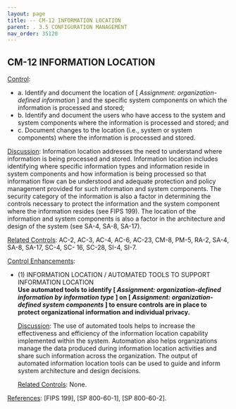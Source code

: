 ```yaml
---
layout: page
title: -- CM-12 INFORMATION LOCATION 
parent: . 3.5 CONFIGURATION MANAGEMENT 
nav_order: 35120 
---
```


## CM-12 INFORMATION LOCATION

<ins>Control</ins>:

* a. Identify and document the location of [ _Assignment: organization-defined information_ ] and the specific system components on which the information is processed and stored;
* b. Identify and document the users who have access to the system and system components where the information is processed and stored; and
* c. Document changes to the location (i.e., system or system components) where the information is processed and stored.

<ins>Discussion</ins>: Information location addresses the need to understand where information is being processed and stored. Information location includes identifying where specific information types and information reside in system components and how information is being processed so that information flow can be understood and adequate protection and policy management provided for such information and system components. The security category of the information is also a factor in determining the controls necessary to protect the information and the system component where the information resides (see FIPS 199). The location of the information and system components is also a factor in the architecture and design of the system (see SA-4, SA-8, SA-17).

<ins>Related Controls</ins>: AC-2, AC-3, AC-4, AC-6, AC-23, CM-8, PM-5, RA-2, SA-4, SA-8, SA-17, SC-4, SC- 16, SC-28, SI-4, SI-7.

<ins>Control Enhancements</ins>:

* (1) INFORMATION LOCATION / AUTOMATED TOOLS TO SUPPORT INFORMATION LOCATION<br>
**Use automated tools to identify [ _Assignment: organization-defined information by information type_ ] on [ _Assignment: organization-defined system components_ ] to ensure controls are in place to protect organizational information and individual privacy.**

    <ins>Discussion</ins>: The use of automated tools helps to increase the effectiveness and efficiency of the information location capability implemented within the system. Automation also helps organizations manage the data produced during information location activities and share such information across the organization. The output of automated information location tools can be used to guide and inform system architecture and design decisions.

    <ins>Related Controls</ins>: None.

<ins>References</ins>: [FIPS 199], [SP 800-60-1], [SP 800-60-2].

